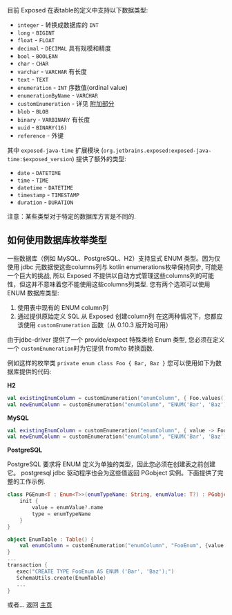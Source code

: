 目前 Exposed 在表table的定义中支持以下数据类型:  
* `integer` - 转换成数据库的 `INT`
* `long` - `BIGINT`
* `float` - `FLOAT`
* `decimal` - `DECIMAL` 具有规模和精度
* `bool` - `BOOLEAN`
* `char` - `CHAR`
* `varchar` - `VARCHAR` 有长度
* `text` - `TEXT`
* `enumeration` - `INT` 序数值(ordinal value)
* `enumerationByName` - `VARCHAR`
* `customEnumeration` - 详见 [附加部分](#如何使用数据库枚举类型)
* `blob` - `BLOB`
* `binary` - `VARBINARY` 有长度
* `uuid` - `BINARY(16)`
* `reference` - 外键

其中 `exposed-java-time` 扩展模块 (`org.jetbrains.exposed:exposed-java-time:$exposed_version`) 提供了额外的类型:

* `date` - `DATETIME`
* `time` - `TIME`
* `datetime` - `DATETIME`
* `timestamp` - `TIMESTAMP`
* `duration` - `DURATION`

注意：某些类型对于特定的数据库方言是不同的.

## 如何使用数据库枚举类型
一些数据库（例如 MySQL、PostgreSQL、H2）支持显式 ENUM 类型。因为仅使用 jdbc 元数据使这些columns列与 kotlin enumerations枚举保持同步, 可能是一个巨大的挑战, 所以 Exposed 不提供以自动方式管理这些columns列的可能性，但这并不意味着您不能使用这些columns列类型.
您有两个选项可以使用 ENUM 数据库类型:
1. 使用表中现有的 ENUM column列
2. 通过提供原始定义 SQL 从 Exposed 创建column列
   在这两种情况下，您都应该使用 `customEnumeration` 函数（从 0.10.3 版开始可用）

由于jdbc-driver 提供了一个 provide/expect 特殊类给 Enum 类型, 您必须在定义一个 `customEnumeration`时为它提供 from/to 转换函数. 

例如这样的枚举类 `private enum class Foo { Bar, Baz }` 您可以使用如下为数据库提供的代码:

**H2**
```Kotlin
val existingEnumColumn = customEnumeration("enumColumn", { Foo.values()[it as Int] }, { it.name })
val newEnumColumn = customEnumeration("enumColumn", "ENUM('Bar', 'Baz')", { Foo.values()[it as Int] }, { it.name })
```

**MySQL**
```Kotlin
val existingEnumColumn = customEnumeration("enumColumn", { value -> Foo.valueOf(value as String) }, { it.name })
val newEnumColumn = customEnumeration("enumColumn", "ENUM('Bar', 'Baz')", { value -> Foo.valueOf(value as String) }, { it.name })
```

**PostgreSQL**

PostgreSQL 要求将 ENUM 定义为单独的类型，因此您必须在创建表之前创建它。 postgresql jdbc 驱动程序也会为这些值返回 PGobject 实例。下面提供了完整的工作示例.
```Kotlin
class PGEnum<T : Enum<T>>(enumTypeName: String, enumValue: T?) : PGobject() {
    init {
        value = enumValue?.name
        type = enumTypeName
    }
}

object EnumTable : Table() {
    val enumColumn = customEnumeration("enumColumn", "FooEnum", {value -> Foo.valueOf(value as String)}, { PGEnum("FooEnum", it) }
}
...
transaction {
   exec("CREATE TYPE FooEnum AS ENUM ('Bar', 'Baz');")
   SchemaUtils.create(EnumTable)
   ...
}
```


或者... 返回 [主页](Home.md)